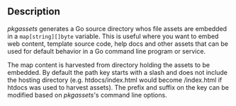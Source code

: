 
## Description

_pkgassets_ generates a Go source directory whos file assets are embedded in a `map[string][]byte` variable. 
This is useful where you want to embed web content, template source code, help docs and other assets that 
can be used for default behavior in a Go command line program or service. 

The map content is harvested from directory holding the assets to be embedded. By default the
path key starts with a slash and does not include the hosting directory (e.g. htdocs/index.html 
would become /index.html if htdocs was used to harvest assets). The prefix and suffix on the
key can be modified based on _pkgassets_'s command line options.

